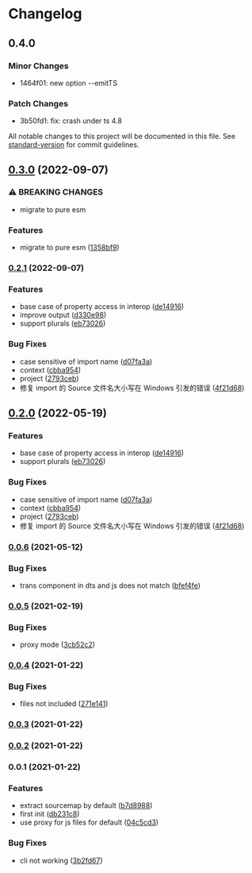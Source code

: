 # Changelog

## 0.4.0

### Minor Changes

- 1464f01: new option --emitTS

### Patch Changes

- 3b50fd1: fix: crash under ts 4.8

All notable changes to this project will be documented in this file. See [standard-version](https://github.com/conventional-changelog/standard-version) for commit guidelines.

## [0.3.0](https://github.com/Jack-Works/i18n-codegen/compare/v0.2.1...v0.3.0) (2022-09-07)

### ⚠ BREAKING CHANGES

- migrate to pure esm

### Features

- migrate to pure esm ([1358bf9](https://github.com/Jack-Works/i18n-codegen/commit/1358bf96cde30557091b9cf2d97ed1d69b0588d0))

### [0.2.1](https://github.com/Jack-Works/i18n-codegen/compare/v0.0.6...v0.2.1) (2022-09-07)

### Features

- base case of property access in interop ([de14916](https://github.com/Jack-Works/i18n-codegen/commit/de14916bae952aa4f52455c611ce3fa3fc0fc9ab))
- improve output ([d330e98](https://github.com/Jack-Works/i18n-codegen/commit/d330e9851fa61a9085d6add166e51a91f35cd6ef))
- support plurals ([eb73026](https://github.com/Jack-Works/i18n-codegen/commit/eb7302623b3723af1f1b7c7ca0dfea016ab3709f))

### Bug Fixes

- case sensitive of import name ([d07fa3a](https://github.com/Jack-Works/i18n-codegen/commit/d07fa3af0056f4b8f3a4fa1fae7a5094b1d2931e))
- context ([cbba954](https://github.com/Jack-Works/i18n-codegen/commit/cbba954caf6406baf814a96596b8695ce7731b77))
- project ([2793ceb](https://github.com/Jack-Works/i18n-codegen/commit/2793ceb111193ff288937ddd226cc0b9b2d2fdbe))
- 修复 import 的 Source 文件名大小写在 Windows 引发的错误 ([4f21d68](https://github.com/Jack-Works/i18n-codegen/commit/4f21d68fcc2d50c96e71df1929d6a8cf919d7c84))

## [0.2.0](https://github.com/Jack-Works/i18n-codegen/compare/v0.0.6...v0.2.0) (2022-05-19)

### Features

- base case of property access in interop ([de14916](https://github.com/Jack-Works/i18n-codegen/commit/de14916bae952aa4f52455c611ce3fa3fc0fc9ab))
- support plurals ([eb73026](https://github.com/Jack-Works/i18n-codegen/commit/eb7302623b3723af1f1b7c7ca0dfea016ab3709f))

### Bug Fixes

- case sensitive of import name ([d07fa3a](https://github.com/Jack-Works/i18n-codegen/commit/d07fa3af0056f4b8f3a4fa1fae7a5094b1d2931e))
- context ([cbba954](https://github.com/Jack-Works/i18n-codegen/commit/cbba954caf6406baf814a96596b8695ce7731b77))
- project ([2793ceb](https://github.com/Jack-Works/i18n-codegen/commit/2793ceb111193ff288937ddd226cc0b9b2d2fdbe))
- 修复 import 的 Source 文件名大小写在 Windows 引发的错误 ([4f21d68](https://github.com/Jack-Works/i18n-codegen/commit/4f21d68fcc2d50c96e71df1929d6a8cf919d7c84))

### [0.0.6](https://github.com/Jack-Works/i18n-codegen/compare/v0.0.5...v0.0.6) (2021-05-12)

### Bug Fixes

- trans component in dts and js does not match ([bfef4fe](https://github.com/Jack-Works/i18n-codegen/commit/bfef4fed5e59ec0990fa740fcdf202faeb8c0c0b))

### [0.0.5](https://github.com/Jack-Works/i18n-codegen/compare/v0.0.4...v0.0.5) (2021-02-19)

### Bug Fixes

- proxy mode ([3cb52c2](https://github.com/Jack-Works/i18n-codegen/commit/3cb52c20385487fec25e17ee2321f3e42813e536))

### [0.0.4](https://github.com/Jack-Works/i18n-codegen/compare/v0.0.3...v0.0.4) (2021-01-22)

### Bug Fixes

- files not included ([271e141](https://github.com/Jack-Works/i18n-codegen/commit/271e141f7993e091bc14bcb882e8d3d2570ee2a2))

### [0.0.3](https://github.com/Jack-Works/i18n-codegen/compare/v0.0.2...v0.0.3) (2021-01-22)

### [0.0.2](https://github.com/Jack-Works/i18n-codegen/compare/v0.0.1...v0.0.2) (2021-01-22)

### 0.0.1 (2021-01-22)

### Features

- extract sourcemap by default ([b7d8988](https://github.com/Jack-Works/i18n-codegen/commit/b7d898829f3d87fa9f7001f9ff5020be6f28c269))
- first init ([db231c8](https://github.com/Jack-Works/i18n-codegen/commit/db231c8cde8b10e031f81384bacb6bd1c30c647f))
- use proxy for js files for default ([04c5cd3](https://github.com/Jack-Works/i18n-codegen/commit/04c5cd3c1c77bc76a647201fd60d6bf207ca354f))

### Bug Fixes

- cli not working ([3b2fd67](https://github.com/Jack-Works/i18n-codegen/commit/3b2fd670b53ffdea33809815285b6cd472b6b131))
